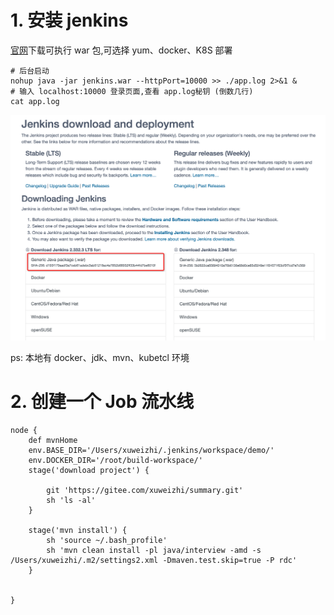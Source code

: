 # 1. 安装 jenkins

[官网](https://www.jenkins.io/download/)下载可执行 war 包,可选择 yum、docker、K8S 部署


```shell
# 后台启动
nohup java -jar jenkins.war --httpPort=10000 >> ./app.log 2>&1 &
# 输入 localhost:10000 登录页面,查看 app.log秘钥 (倒数几行)
cat app.log 
```

![](.images/90c07755.png)

ps: 本地有 docker、jdk、mvn、kubetcl 环境



# 2. 创建一个 Job 流水线

```shell
node {
    def mvnHome
    env.BASE_DIR='/Users/xuweizhi/.jenkins/workspace/demo/'
    env.DOCKER_DIR='/root/build-workspace/'
    stage('download project') {
 
        git 'https://gitee.com/xuweizhi/summary.git'
        sh 'ls -al'
    }
    
    stage('mvn install') {
        sh 'source ~/.bash_profile'
        sh 'mvn clean install -pl java/interview -amd -s /Users/xuweizhi/.m2/settings2.xml -Dmaven.test.skip=true -P rdc'
    }


}
```
